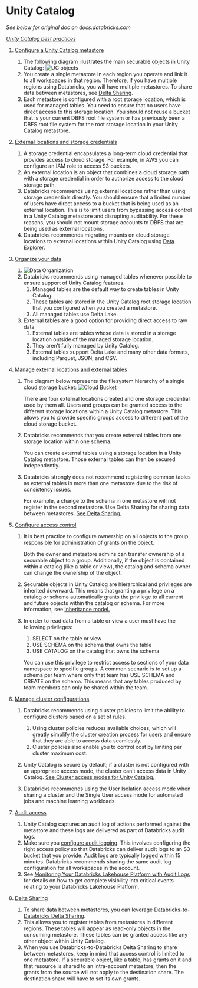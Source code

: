 # Unity Catalog

*See below for original doc on docs.databricks.com*

*[Unity Catalog best practices](https://docs.databricks.com/data-governance/unity-catalog/best-practices.html#unity-catalog-best-practices)*

1. [Configure a Unity Catalog metastore](https://docs.databricks.com/data-governance/unity-catalog/best-practices.html#configure-a-unity-catalog-metastore)

    1. The following diagram illustrates the main securable objects in Unity Catalog:
    ![UC objects](https://docs.databricks.com/_images/object-model.png)
    2. You create a single metastore in each region you operate and link it to all workspaces in that region. Therefore, if you have multiple regions using Databricks, you will have multiple metastores. To share data between metastores, see [Delta Sharing](https://docs.databricks.com/data-governance/unity-catalog/best-practices.html#delta-sharing).
    3. Each metastore is configured with a root storage location, which is used for managed tables. You need to ensure that no users have direct access to this storage location. You should not reuse a bucket that is your current DBFS root file system or has previously been a DBFS root file system for the root storage location in your Unity Catalog metastore.

2. [External locations and storage credentials](https://docs.databricks.com/data-governance/unity-catalog/best-practices.html#external-locations-and-storage-credentials)

    1. A storage credential encapsulates a long-term cloud credential that provides access to cloud storage. For example, in AWS you can configure an IAM role to access S3 buckets.
    2. An external location is an object that combines a cloud storage path with a storage credential in order to authorize access to the cloud storage path.
    3. Databricks recommends using external locations rather than using storage credentials directly. You should ensure that a limited number of users have direct access to a bucket that is being used as an external location. This is to limit users from bypassing access control in a Unity Catalog metastore and disrupting auditability. For these reasons, you should not mount storage accounts to DBFS that are being used as external locations.
    4. Databricks recommends migrating mounts on cloud storage locations to external locations within Unity Catalog using [Data Explorer](https://docs.databricks.com/data/index.html).

3. [Organize your data](https://docs.databricks.com/data-governance/unity-catalog/best-practices.html#organize-your-data)

    1. ![Data Organization](https://docs.databricks.com/_images/uc-catalogs.png)
    2. Databricks recommends using managed tables whenever possible to ensure support of Unity Catalog features.
        1. Managed tables are the default way to create tables in Unity Catalog. 
        2. These tables are stored in the Unity Catalog root storage location that you configured when you created a metastore. 
        3. All managed tables use Delta Lake.
    3. External tables are a good option for providing direct access to raw data
        1. External tables are tables whose data is stored in a storage location outside of the managed storage location. 
        2. They aren’t fully managed by Unity Catalog. 
        3. External tables support Delta Lake and many other data formats, including Parquet, JSON, and CSV.

4. [Manage external locations and external tables](https://docs.databricks.com/data-governance/unity-catalog/best-practices.html#manage-external-locations-and-external-tables)

    1. The diagram below represents the filesystem hierarchy of a single cloud storage bucket:
        ![Cloud Bucket](https://docs.databricks.com/_images/external-locations-aws.png)
        
        There are four external locations created and one storage credential used by them all. Users and groups can be granted access to the different storage locations within a Unity Catalog metastore. This allows you to provide specific groups access to different part of the cloud storage bucket.

    2. Databricks recommends that you create external tables from one storage location within one schema.

        You can create external tables using a storage location in a Unity Catalog metastore. Those external tables can then be secured independently.

    3. Databricks strongly does not recommend registering common tables as external tables in more than one metastore due to the risk of consistency issues.

         For example, a change to the schema in one metastore will not register in the second metastore. Use Delta Sharing for sharing data between metastores. [See Delta Sharing.](https://docs.databricks.com/data-governance/unity-catalog/best-practices.html#delta-sharing)

5. [Configure access control](https://docs.databricks.com/data-governance/unity-catalog/best-practices.html#configure-access-control)

    1. It is best practice to configure ownership on all objects to the group responsible for administration of grants on the object.

        Both the owner and metastore admins can transfer ownership of a securable object to a group. Additionally, if the object is contained within a catalog (like a table or view), the catalog and schema owner can change the ownership of the object.

    2. Securable objects in Unity Catalog are hierarchical and privileges are inherited downward. This means that granting a privilege on a catalog or schema automatically grants the privilege to all current and future objects within the catalog or schema. For more information, see [Inheritance model.](https://docs.databricks.com/data-governance/unity-catalog/manage-privileges/privileges.html#inheritance)

    3. In order to read data from a table or view a user must have the following privileges:
        1. SELECT on the table or view
        2. USE SCHEMA on the schema that owns the table
        3. USE CATALOG on the catalog that owns the schema

        You can use this privilege to restrict access to sections of your data namespace to specific groups. A common scenario is to set up a schema per team where only that team has USE SCHEMA and CREATE on the schema. This means that any tables produced by team members can only be shared within the team.

6. [Manage cluster configurations](https://docs.databricks.com/data-governance/unity-catalog/best-practices.html#manage-cluster-configurations)

    1. Databricks recommends using cluster policies to limit the ability to configure clusters based on a set of rules. 
        1. Using cluster policies reduces available choices, which will greatly simplify the cluster creation process for users and ensure that they are able to access data seamlessly. 
        2. Cluster policies also enable you to control cost by limiting per cluster maximum cost.

    2. Unity Catalog is secure by default; if a cluster is not configured with an appropriate access mode, the cluster can’t access data in Unity Catalog. [See Cluster access modes for Unity Catalog.](https://docs.databricks.com/data-governance/unity-catalog/index.html#cluster-security-mode)

    3. Databricks recommends using the User Isolation access mode when sharing a cluster and the Single User access mode for automated jobs and machine learning workloads.

7. [Audit access](https://docs.databricks.com/data-governance/unity-catalog/best-practices.html#audit-access)

    1. Unity Catalog captures an audit log of actions performed against the metastore and these logs are delivered as part of Databricks audit logs.
    2. Make sure you [configure audit logging](https://docs.databricks.com/administration-guide/account-settings/audit-logs.html). This involves configuring the right access policy so that Databricks can deliver audit logs to an S3 bucket that you provide. Audit logs are typically logged within 15 minutes. Databricks recommends sharing the same audit log configuration for all workspaces in the account.
    3. See [Monitoring Your Databricks Lakehouse Platform with Audit Logs](https://www.databricks.com/blog/2022/05/02/monitoring-your-databricks-lakehouse-platform-with-audit-logs.html?_ga=2.148065015.152536432.1672769337-917306584.1665418964) for details on how to get complete visibility into critical events relating to your Databricks Lakehouse Platform.

8. [Delta Sharing](https://docs.databricks.com/data-governance/unity-catalog/best-practices.html#delta-sharing-1)

    1. To share data between metastores, you can leverage [Databricks-to-Databricks Delta Sharing](https://docs.databricks.com/data-sharing/index.html#d-to-d). 
    2. This allows you to register tables from metastores in different regions. These tables will appear as read-only objects in the consuming metastore. These tables can be granted access like any other object within Unity Catalog.
    3. When you use Databricks-to-Databricks Delta Sharing to share between metastores, keep in mind that access control is limited to one metastore. If a securable object, like a table, has grants on it and that resource is shared to an intra-account metastore, then the grants from the source will not apply to the destination share. The destination share will have to set its own grants.